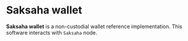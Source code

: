 # Saksaha wallet

**Saksaha wallet** is a non-custodial wallet reference implementation. This software interacts with `Saksaha` node.
